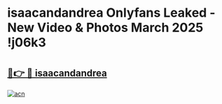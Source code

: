 # isaacandandrea Onlyfans Leaked - New Video & Photos March 2025 !j06k3

# <h2><a href="https://uqq5qz.iuczelnia.edu.pl?title=isaacandandrea&ref=j06k3">🔗👉 🔴 isaacandandrea</a></h2>

[![acn](https://github.com/user-attachments/assets/0f9c940e-d8b0-45ae-aac7-cd30a18b3e1c)](https://uqq5qz.iuczelnia.edu.pl?title=isaacandandrea&ref=j06k3)

